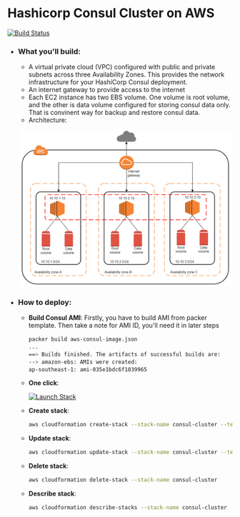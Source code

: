 # Hashicorp Consul Cluster on AWS
[![Build Status](https://travis-ci.org/nthienan/aws-consul-cluster.svg?branch=master)](https://travis-ci.org/nthienan/aws-consul-cluster)
  
- ### What you'll build:

  - A virtual private cloud (VPC) configured with public and private subnets across three Availability Zones. This provides the network infrastructure for your HashiCorp Consul deployment.
  - An internet gateway to provide access to the internet
  - Each EC2 instance has two EBS volume. One volume is root volume, and the other is data volume configured for storing consul data only. That is convinent way for backup and restore consul data.
  - Architecture:
  
  ![Consul cluster on AWS](aws-consul-cluster.png "AWS Consul Cluster")

- ### How to deploy:

  - **Build Consul AMI**: Firstly, you have to build AMI from packer template. Then take a note for AMI ID, you'll need it in later steps
    ```bash
    packer build aws-consul-image.json
    ...
    ==> Builds finished. The artifacts of successful builds are:
    --> amazon-ebs: AMIs were created:
    ap-southeast-1: ami-035e1bdc6f1039965
    ```

  - **One click**: 
  
    [![Launch Stack](https://s3.amazonaws.com/cloudformation-examples/cloudformation-launch-stack.png)](https://console.aws.amazon.com/cloudformation/home?#/stacks/new?stackName=consul-cluster&templateURL=https://s3-ap-southeast-1.amazonaws.com/nthienan-public/cloudformation/aws-consul-cluster/aws-consul-cluster.yaml)

  - **Create stack**:
    ```bash
    aws cloudformation create-stack --stack-name consul-cluster --template-body file://aws-consul-cluster.yaml --capabilities CAPABILITY_IAM --parameters ParameterKey=BaseImageId,ParameterValue=<ami-consul-id> ParameterKey=KeyName,ParameterValue=<existing-ec2-key-pair-name>
    ```

  - **Update stack**:
    ```bash
    aws cloudformation update-stack --stack-name consul-cluster --template-body file://aws-consul-cluster.yaml --parameters ParameterKey=BaseImageId,ParameterValue=<ami-consul-id> ParameterKey=KeyName,ParameterValue=<existing-ec2-key-pair-name>
    ```

  - **Delete stack**:
    ```bash
    aws cloudformation delete-stack --stack-name consul-cluster
    ```

  - **Describe stack**:
    ```bash
    aws cloudformation describe-stacks --stack-name consul-cluster
    ```
